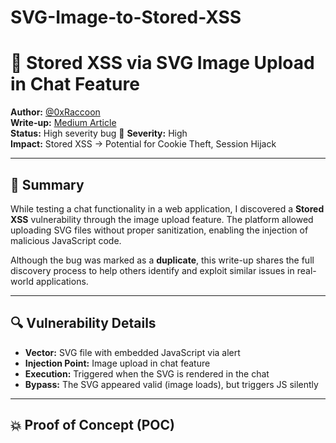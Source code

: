 # SVG-Image-to-Stored-XSS

# 🐾 Stored XSS via SVG Image Upload in Chat Feature

**Author:** [@0xRaccoon](https://medium.com/@0xRaccoon)  
**Write-up:** [Medium Article](https://medium.com/@0xRaccoon/svg-image-to-stored-xss-ce9a4d7839ce)  
**Status:** High severity bug 🔴
**Severity:** High  
**Impact:** Stored XSS → Potential for Cookie Theft, Session Hijack

---

## 📝 Summary

While testing a chat functionality in a web application, I discovered a **Stored XSS** vulnerability through the image upload feature. The platform allowed uploading SVG files without proper sanitization, enabling the injection of malicious JavaScript code.

Although the bug was marked as a **duplicate**, this write-up shares the full discovery process to help others identify and exploit similar issues in real-world applications.

---

## 🔍 Vulnerability Details

- **Vector:** SVG file with embedded JavaScript via alert
- **Injection Point:** Image upload in chat feature
- **Execution:** Triggered when the SVG is rendered in the chat
- **Bypass:** The SVG appeared valid (image loads), but triggers JS silently

---

## 💥 Proof of Concept (POC)

